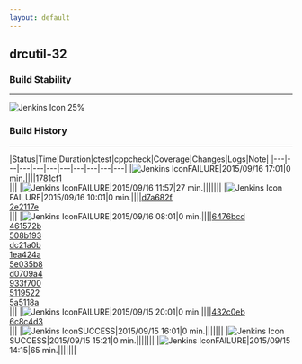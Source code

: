 ```yaml
---
layout: default
---
```

## drcutil-32
### Build Stability
___
![Jenkins Icon](http://jenkinshrg.github.io/images/48x48/health-20to39.png)
25%
  
### Build History
___
|Status|Time|Duration|<span class='badge'>ctest</span>|<span class='badge'>cppcheck</span>|Coverage|Changes|Logs|Note|
|---|---|---|---|---|---|---|---|---|---|
|![Jenkins Icon](http://jenkinshrg.github.io/images/24x24/red.png)FAILURE|2015/09/16 17:01|0 min.||||[1781cf1](https://github.com/jrl-umi3218/hrpsys-humanoid/commit/1781cf1767beaf479143db49abecf13025708859)<br>|||
|![Jenkins Icon](http://jenkinshrg.github.io/images/24x24/red.png)FAILURE|2015/09/16 11:57|27 min.|||||||
|![Jenkins Icon](http://jenkinshrg.github.io/images/24x24/red.png)FAILURE|2015/09/16 10:01|0 min.||||[d7a682f](https://github.com/fkanehiro/hrpsys-base/commit/d7a682fbd7e58cc0e788a9a7c37fc8ac016fc2ce)<br>[2e2117e](https://github.com/fkanehiro/hrpsys-base/commit/2e2117e39f29fcdf9a3b12a5cf6b9c1b74d9b17e)<br>|||
|![Jenkins Icon](http://jenkinshrg.github.io/images/24x24/red.png)FAILURE|2015/09/16 08:01|0 min.||||[6476bcd](https://github.com/fkanehiro/hrpsys-base/commit/6476bcd71c389792db998b55484e7c90c0db34fc)<br>[461572b](https://github.com/fkanehiro/hrpsys-base/commit/461572b90509a6b5aa2e7f305050d637550edba0)<br>[508b193](https://github.com/fkanehiro/hrpsys-base/commit/508b1931cb670c87bbe08fb50e6c1a794e14588d)<br>[dc21a0b](https://github.com/fkanehiro/hrpsys-base/commit/dc21a0ba822b2360ecab96fa6bcb2cfa3af5dfd8)<br>[1ea424a](https://github.com/fkanehiro/hrpsys-base/commit/1ea424a01e572ac2dd480d5c4e76cd24ca619bb4)<br>[5e035b8](https://github.com/fkanehiro/hrpsys-base/commit/5e035b8b39e4372d5278c6687d1617cfa4611b0b)<br>[d0709a4](https://github.com/fkanehiro/hrpsys-base/commit/d0709a4a6ab639e60b4c17a123796fecc3ec45a0)<br>[933f700](https://github.com/fkanehiro/hrpsys-base/commit/933f700afd9a8fe773e088626b117fbd84ba00a0)<br>[5119522](https://github.com/fkanehiro/hrpsys-base/commit/5119522118e296a39dfbcecf9e001a56ef88422d)<br>[5a5118a](https://github.com/fkanehiro/hrpsys-base/commit/5a5118a0e3b651b70e886877898d8ed7adb52cca)<br>|||
|![Jenkins Icon](http://jenkinshrg.github.io/images/24x24/red.png)FAILURE|2015/09/15 20:01|0 min.||||[432c0eb](https://github.com/jrl-umi3218/hmc2/commit/432c0ebc8a058597dc515efe9e06858988e16fe5)<br>[6c8c4d3](https://github.com/jrl-umi3218/hrpsys-humanoid/commit/6c8c4d39723be684028e3f89f6011a195e6a5bd6)<br>|||
|![Jenkins Icon](http://jenkinshrg.github.io/images/24x24/blue.png)SUCCESS|2015/09/15 16:01|0 min.|||||||
|![Jenkins Icon](http://jenkinshrg.github.io/images/24x24/blue.png)SUCCESS|2015/09/15 15:21|0 min.|||||||
|![Jenkins Icon](http://jenkinshrg.github.io/images/24x24/red.png)FAILURE|2015/09/15 14:15|65 min.|||||||
